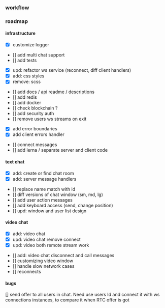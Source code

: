 ### workflow


### roadmap

#### infrastructure

- [x] customize logger
- [] add multi chat support
- [] add tests
- [x] upd: refactor ws service (reconnect, diff client handlers)
- [x] add: css styles
- [x] remove: scss
- [] add docs / api readme / descriptions
- [] add redis
- [] add docker
- [] check blockchain ?
- [] add security auth
- [] remove users ws streams on exit
- [x] add error boundaries
- [x] add client errors handler
- [] connect messages
- [] add lerna / separate server and client code
#### text chat
- [x] add: create or find chat room
- [x] add: server message handlers
- [] replace name match with id
- [] diff versions of chat window (sm, md, lg)
- [] add user action messages
- [] add keyboard access (send, change position)
- [] upd: window and user list design
#### video chat
- [X] add: video chat
- [x] upd: video chat remove connect
- [x] upd: video both remote stream work
- [] add: video chat disconnect and call messages
- [] customizing video window
- [] handle slow network cases
- [] reconnects

#### bugs

[] send offer to all users in chat. Need use users Id and connect it with ws connections instances, to compare it when RTC offer is got